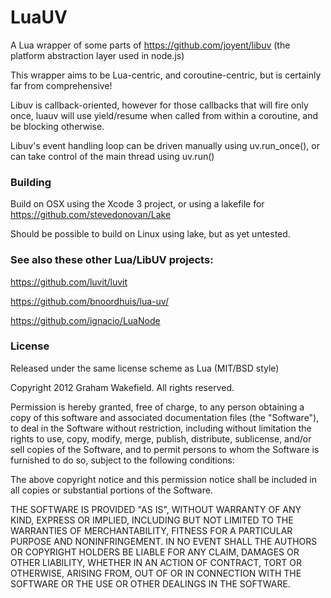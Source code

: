 # LuaUV

A Lua wrapper of some parts of https://github.com/joyent/libuv (the platform abstraction layer used in node.js)

This wrapper aims to be Lua-centric, and coroutine-centric, but is certainly far from comprehensive!

Libuv is callback-oriented, however for those callbacks that will fire only once, luauv will use yield/resume when called from within a coroutine, and be blocking otherwise.

Libuv's event handling loop can be driven manually using uv.run_once(), or can take control of the main thread using uv.run()

### Building

Build on OSX using the Xcode 3 project, or using a lakefile for https://github.com/stevedonovan/Lake

Should be possible to build on Linux using lake, but as yet untested.

### See also these other Lua/LibUV projects:

https://github.com/luvit/luvit

https://github.com/bnoordhuis/lua-uv/

https://github.com/ignacio/LuaNode

### License

Released under the same license scheme as Lua (MIT/BSD style)

Copyright 2012 Graham Wakefield. All rights reserved.

Permission is hereby granted, free of charge, to any person obtaining a copy of this software and associated documentation files (the "Software"), to deal in the Software without restriction, including without limitation the rights to use, copy, modify, merge, publish, distribute, sublicense, and/or sell copies of the Software, and to permit persons to whom the Software is furnished to do so, subject to the following conditions:

The above copyright notice and this permission notice shall be included in all copies or substantial portions of the Software.

THE SOFTWARE IS PROVIDED "AS IS", WITHOUT WARRANTY OF ANY KIND, EXPRESS OR IMPLIED, INCLUDING BUT NOT LIMITED TO THE WARRANTIES OF MERCHANTABILITY, FITNESS FOR A PARTICULAR PURPOSE AND NONINFRINGEMENT. IN NO EVENT SHALL THE AUTHORS OR COPYRIGHT HOLDERS BE LIABLE FOR ANY CLAIM, DAMAGES OR OTHER LIABILITY, WHETHER IN AN ACTION OF CONTRACT, TORT OR OTHERWISE, ARISING FROM, OUT OF OR IN CONNECTION WITH THE SOFTWARE OR THE USE OR OTHER DEALINGS IN THE SOFTWARE.
